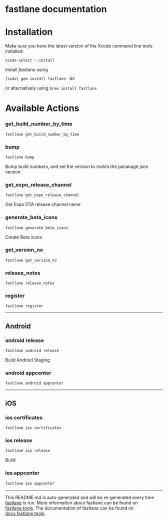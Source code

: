 fastlane documentation
================
# Installation

Make sure you have the latest version of the Xcode command line tools installed:

```
xcode-select --install
```

Install _fastlane_ using
```
[sudo] gem install fastlane -NV
```
or alternatively using `brew install fastlane`

# Available Actions
### get_build_number_by_time
```
fastlane get_build_number_by_time
```

### bump
```
fastlane bump
```
Bump build numbers, and set the version to match the pacakage.json version.
### get_expo_release_channel
```
fastlane get_expo_release_channel
```
Get Expo OTA release channel name
### generate_beta_icons
```
fastlane generate_beta_icons
```
Create Beta icons
### get_version_no
```
fastlane get_version_no
```

### release_notes
```
fastlane release_notes
```

### register
```
fastlane register
```


----

## Android
### android release
```
fastlane android release
```
Build Android Staging
### android appcenter
```
fastlane android appcenter
```


----

## iOS
### ios certificates
```
fastlane ios certificates
```

### ios release
```
fastlane ios release
```
Build
### ios appcenter
```
fastlane ios appcenter
```


----

This README.md is auto-generated and will be re-generated every time [fastlane](https://fastlane.tools) is run.
More information about fastlane can be found on [fastlane.tools](https://fastlane.tools).
The documentation of fastlane can be found on [docs.fastlane.tools](https://docs.fastlane.tools).
